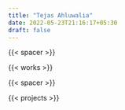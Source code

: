 ```yaml
---
title: "Tejas Ahluwalia"
date: 2022-05-23T21:16:17+05:30
draft: false
---
```


{{< spacer >}}

{{< works >}}

{{< spacer >}}

{{< projects >}}
